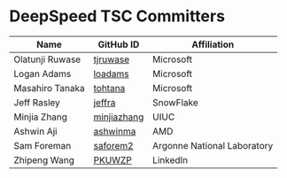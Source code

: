 # DeepSpeed TSC Committers #

| Name | GitHub ID | Affiliation
|--- | ---- | --- |
| Olatunji Ruwase | [tjruwase](https://github.com/tjruwase)     | Microsoft |
| Logan Adams     | [loadams](https://github.com/loadams)      | Microsoft |
| Masahiro Tanaka | [tohtana](https://github.com/tohtana)      | Microsoft |
| Jeff Rasley     | [jeffra](https://github.com/jeffra)       | SnowFlake  |
| Minjia Zhang    | [minjiazhang](https://github.com/minjiazhang)  | UIUC  |
| Ashwin Aji      | [ashwinma](https://github.com/ashwinma)        | AMD   |
| Sam Foreman     | [saforem2](https://github.com/saforem2)        | Argonne National Laboratory |
| Zhipeng Wang    | [PKUWZP](https://github.com/PKUWZP)            | LinkedIn | 

